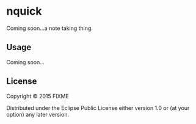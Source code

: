 # nquick

Coming soon...a note taking thing.

## Usage

Coming soon...

## License

Copyright © 2015 FIXME

Distributed under the Eclipse Public License either version 1.0 or (at
your option) any later version.
